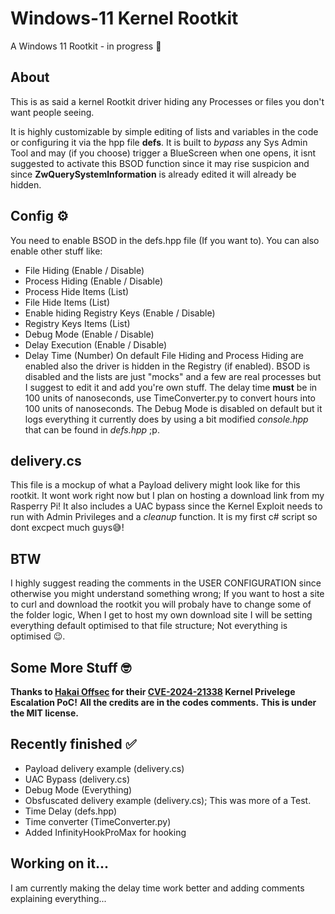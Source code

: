 # Windows-11 Kernel Rootkit
A Windows 11 Rootkit - in progress 🔧

## About
This is as said a kernel Rootkit driver hiding any Processes or files you don't want people seeing.

It is highly customizable by simple editing of lists and variables in the code or configuring it via the hpp file **defs**.
It is built to *bypass* any Sys Admin Tool and may (if you choose) trigger a BlueScreen when one opens, 
it isnt suggested to activate this BSOD function since it may rise suspicion and since **ZwQuerySystemInformation** is already edited it will already be hidden.

## Config ⚙️
You need to enable BSOD in the defs.hpp file (If you want to). You can also enable other stuff like:
- File Hiding (Enable / Disable)
- Process Hiding (Enable / Disable)
- Process Hide Items (List)
- File Hide Items (List)
- Enable hiding Registry Keys (Enable / Disable)
- Registry Keys Items (List)
- Debug Mode (Enable / Disable)
- Delay Execution (Enable / Disable)
- Delay Time (Number)
  On default File Hiding and Process Hiding are enabled also the driver is hidden in the Registry (if enabled). BSOD is disabled and the lists are just
  "mocks" and a few are real processes but I suggest to edit it and add you're own stuff.
  The delay time **must** be in 100 units of nanoseconds, use TimeConverter.py to convert hours into 100 units of nanoseconds.
  The Debug Mode is disabled on default but it logs everything it currently does by using a bit modified *console.hpp* that can be found in *defs.hpp* ;p.

## delivery.cs
This file is a mockup of what a Payload delivery might look like for this rootkit. It wont work right now but I plan on hosting a download link from my Rasperry Pi!
It also includes a UAC bypass since the Kernel Exploit needs to run with Admin Privileges and a *cleanup* function.
It is my first c# script so dont excpect much guys😅!

## BTW
I highly suggest reading the comments in the USER CONFIGURATION since otherwise you might understand something wrong;
If you want to host a site to curl and download the rootkit you will probaly have to change some of the folder logic,
When I get to host my own download site I will be setting everything default optimised to that file structure;
Not everything is optimised 😉.


## Some More Stuff 🤓
**Thanks to [Hakai Offsec](https://github.com/hakaioffsec) for their [CVE-2024-21338](https://github.com/hakaioffsec/CVE-2024-21338) Kernel Privelege Escalation PoC!**
**All the credits are in the codes comments.**
**This is under the MIT license.**

## Recently finished ✅
- Payload delivery example (delivery.cs)
- UAC Bypass (delivery.cs)
- Debug Mode (Everything)
- Obsfuscated delivery example (delivery.cs); This was more of a Test.
- Time Delay (defs.hpp)
- Time converter (TimeConverter.py)
- Added InfinityHookProMax for hooking

## Working on it...
I am currently making the delay time work better and adding comments explaining everything...
